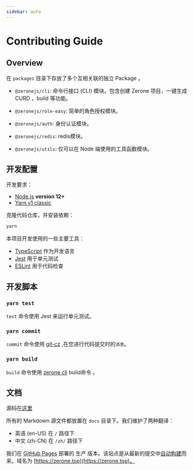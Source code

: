 ```yaml
---
sidebar: auto
---
```

# Contributing Guide
## Overview

在 `packages` 目录下存放了多个互相关联的独立 Package 。

- `@zeronejs/cli`: 命令行接口 (CLI) 模块。包含创建 Zerone 项目，一键生成 CURD ，build 等功能。

- `@zeronejs/role-easy`: 简单的角色授权模块。

- `@zeronejs/auth`: 身份认证模块。

- `@zeronejs/redis`: redis模块。

- `@zeronejs/utils`: 仅可以在 Node 端使用的工具函数模块。

## 开发配置

开发要求：

- [Node.js](http://nodejs.org) **version 12+**
- [Yarn v1 classic](https://classic.yarnpkg.com/en/docs/install)

克隆代码仓库，并安装依赖：

```bash
yarn
```

本项目开发使用的一些主要工具：

- [TypeScript](https://www.typescriptlang.org/) 作为开发语言
- [Jest](https://jestjs.io/) 用于单元测试
- [ESLint](https://eslint.org/) 用于代码检查

## 开发脚本

### `yarn test`

`test` 命令使用 Jest 来运行单元测试。

### `yarn commit`

`commit` 命令使用 [git-cz](https://github.com/streamich/git-cz) ,在您进行代码提交时的`消息`。

### `yarn build`

`build` 命令使用 [zerone cli](https://zerone.top/zh/guide/cli.html) build命令 。

## 文档

源码在[这里](https://github.com/zeronejs/zeronejs.github.io)

所有的 Markdown 源文件都放置在 `docs` 目录下。我们维护了两种翻译：

- 英语 (en-US) 在 `/` 路径下
- 中文 (zh-CN) 在 `/zh/` 路径下


我们在 [GitHub Pages](https://pages.github.com) 部署的 生产 版本。该站点是从最新的提交中[自动构建](https://github.com/features/actions)而来。域名为 [https://zerone.top](https://zerone.top)。
